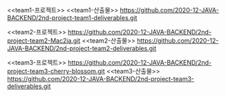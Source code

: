 <<team1-프로젝트>>
<<team1-산출물>>
https://github.com/2020-12-JAVA-BACKEND/2nd-project-team1-deliverables.git

<<team2-프로젝트>>
https://github.com/2020-12-JAVA-BACKEND/2nd-project-team2-Mac2ja.git
<<team2-산출물>>
https://github.com/2020-12-JAVA-BACKEND/2nd-project-team2-deliverables.git

<<team3-프로젝트>>
https://github.com/2020-12-JAVA-BACKEND/2nd-project-team3-cherry-blossom.git
<<team3-산출물>>
https://github.com/2020-12-JAVA-BACKEND/2nd-project-team3-deliverables.git